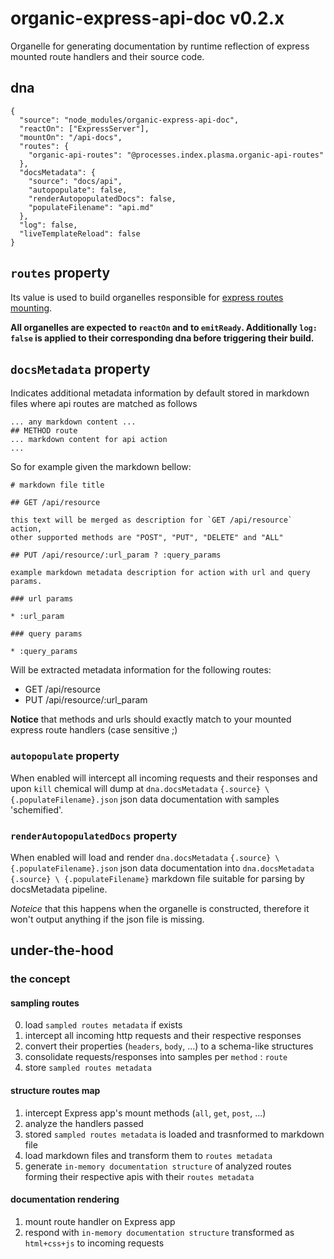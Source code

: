 # organic-express-api-doc v0.2.x

Organelle for generating documentation by runtime reflection of express mounted route handlers and their source code.

## dna

    {
      "source": "node_modules/organic-express-api-doc",
      "reactOn": ["ExpressServer"],
      "mountOn": "/api-docs",
      "routes": {
        "organic-api-routes": "@processes.index.plasma.organic-api-routes"
      },
      "docsMetadata": {
        "source": "docs/api",
        "autopopulate": false,
        "renderAutopopulatedDocs": false,
        "populateFilename": "api.md"
      },
      "log": false,
      "liveTemplateReload": false
    }

## `routes` property

Its value is used to build organelles responsible for [express routes mounting](https://github.com/outbounder/organic-express-routes).

**All organelles are expected to `reactOn` and to `emitReady`. Additionally `log: false` is applied to their corresponding dna before triggering their build.**

## `docsMetadata` property

Indicates additional metadata information by default stored in markdown files where api routes are matched as follows

    ... any markdown content ...
    ## METHOD route
    ... markdown content for api action
    ...

So for example given the markdown bellow:

    # markdown file title

    ## GET /api/resource

    this text will be merged as description for `GET /api/resource` action,
    other supported methods are "POST", "PUT", "DELETE" and "ALL"

    ## PUT /api/resource/:url_param ? :query_params

    example markdown metadata description for action with url and query params.

    ### url params

    * :url_param

    ### query params

    * :query_params

Will be extracted metadata information for the following routes:

* GET /api/resource
* PUT /api/resource/:url_param

**Notice** that methods and urls should exactly match to your mounted express route handlers (case sensitive ;)

### `autopopulate` property

When enabled will intercept all incoming requests and their responses and upon `kill` chemical will dump at `dna.docsMetadata` `{.source} \ {.populateFilename}.json` json data documentation with samples 'schemified'.

### `renderAutopopulatedDocs` property

When enabled will load and render `dna.docsMetadata` `{.source} \ {.populateFilename}.json` json data documentation into `dna.docsMetadata` `{.source} \ {.populateFilename}` markdown file suitable
for parsing by docsMetadata pipeline.

*Noteice* that this happens when the organelle is constructed, therefore it won't output anything if the json file is missing.


## under-the-hood

### the concept

#### sampling routes

0. load `sampled routes metadata` if exists
1. intercept all incoming http requests and their respective responses
2. convert their properties (`headers`, `body`, ...) to a schema-like structures
3. consolidate requests/responses into samples per `method` : `route`
4. store `sampled routes metadata`

#### structure routes map

1. intercept Express app's mount methods (`all`, `get`, `post`, ...)
2. analyze the handlers passed
3. stored `sampled routes metadata` is loaded and trasnformed to markdown file
4. load markdown files and transform them to `routes metadata`
5. generate `in-memory documentation structure` of analyzed routes forming their respective apis with their `routes metadata`

#### documentation rendering

1. mount route handler on Express app
2. respond with `in-memory documentation structure` transformed as `html+css+js` to incoming requests